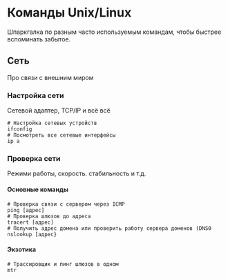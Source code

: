 # Команды Unix/Linux
Шпаркгалка по разным часто используемым командам, чтобы быстрее вспоминать забытое.

## Сеть

Про связи с внешним миром

### Настройка сети

Сетевой адаптер, TCP/IP и всё всё

```
# Настройка сетевых устройств
ifconfig
# Посмотреть все сетевые интерфейсы
ip a
```

### Проверка сети

Режими работы, скорость. стабильность и т.д.

#### Основные команды
```
# Проверка связи с сервером через ICMP
ping [адрес]
# Проверка шлюзов до адреса 
tracert [адрес]
# Получить адрес домена или проверить работу сервера доменов (DNS0
nslookup [адрес}
```

#### Экзотика
```
# Трассировщик и пинг шлюзов в одном
mtr
```

